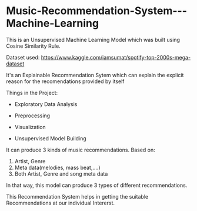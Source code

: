 # Music-Recommendation-System---Machine-Learning

This is an Unsupervised Machine Learning Model which was built using Cosine Similarity Rule.

Dataset used: https://www.kaggle.com/iamsumat/spotify-top-2000s-mega-dataset

It's an Explainable Recommendation Sytem which can explain the explicit reason for the recomendations provided by itself

Things in the Project:

* Exploratory Data Analysis

* Preprocessing

* Visualization

* Unsupervised Model Building



It can produce 3 kinds of music recommendations. 
Based on: 
1. Artist, Genre
2. Meta data(melodies, mass beat,....)
3. Both Artist, Genre and song meta data

In that way, this model can produce 3 types of different recommendations.


This Recommendation System helps in getting the suitable Recommendations at our individual Intererst.
